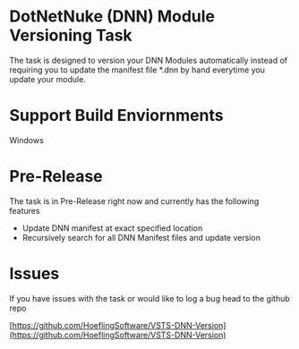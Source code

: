 # DotNetNuke (DNN) Module Versioning Task #
The task is designed to version your DNN Modules automatically instead of requiring you to update the manifest file *.dnn by hand everytime you update your module.

# Support Build Enviornments #
Windows

# Pre-Release #
The task is in Pre-Release right now and currently has the following features

* Update DNN manifest at exact specified location
* Recursively search for all DNN Manifest files and update version

# Issues #
If you have issues with the task or would like to log a bug head to the github repo 

[https://github.com/HoeflingSoftware/VSTS-DNN-Version](https://github.com/HoeflingSoftware/VSTS-DNN-Version)